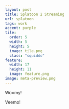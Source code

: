 ```yaml
---
layout: post
title: Splatoon 2 Streaming
url: splatoon
tags: work
accent: purple
tile:
  order: 5
  width: 5
  height: 5
  image: tile.png
  class: "squiddo"
feature:
  width: 17
  height: 11
  image: feature.png
image: meta-preview.png
---
```


Woomy!

Veemo!
